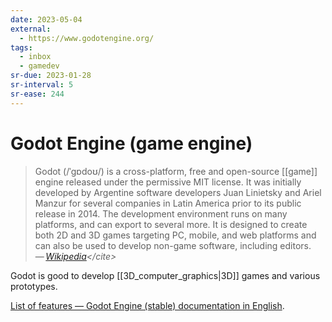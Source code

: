 ```yaml
---
date: 2023-05-04
external:
  - https://www.godotengine.org/
tags:
  - inbox
  - gamedev
sr-due: 2023-01-28
sr-interval: 5
sr-ease: 244
---
```

# Godot Engine (game engine)

> Godot (/ˈɡɒdoʊ/) is a cross-platform, free and open-source [[game]] engine
> released under the permissive MIT license. It was initially developed by
> Argentine software developers Juan Linietsky and Ariel Manzur for several
> companies in Latin America prior to its public release in 2014. The
> development environment runs on many platforms, and can export to several
> more. It is designed to create both 2D and 3D games targeting PC, mobile, and
> web platforms and can also be used to develop non-game software, including
> editors.\
> — <cite>[Wikipedia](https://en.wikipedia.org/wiki/Godot_\(game_engine\))</cite>

Godot is good to develop [[3D_computer_graphics|3D]] games and various
prototypes.

[List of features — Godot Engine (stable) documentation in
English](https://docs.godotengine.org/en/stable/about/list_of_features.html).

